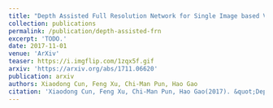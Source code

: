 ```yaml
---
title: "Depth Assisted Full Resolution Network for Single Image based View Synthesis"
collection: publications
permalink: /publication/depth-assisted-frn
excerpt: 'TODO.'
date: 2017-11-01
venue: 'ArXiv'
teaser: https://i.imgflip.com/1zqx5f.gif
arxiv: 'https://arxiv.org/abs/1711.06620'
publication: arxiv
authors: Xiaodong Cun, Feng Xu, Chi-Man Pun, Hao Gao
citation: 'Xiaodong Cun, Feng Xu, Chi-Man Pun, Hao Gao(2017). &quot;Depth Assisted Full Resolution Network for Single Image based View Synthesis&quot; <i>, ArXiv</i>.'
---
```


<!-- This paper is about the number 3. The number 4 is left for future work. -->

<!-- [Download paper here](http://academicpages.github.io/files/paper3.pdf) -->
